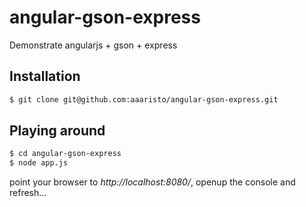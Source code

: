 angular-gson-express
====================

Demonstrate angularjs + gson + express

## Installation

```sh
$ git clone git@github.com:aaaristo/angular-gson-express.git
```

## Playing around

```sh
$ cd angular-gson-express
$ node app.js
```

point your browser to *http://localhost:8080/*, openup the console and refresh...
